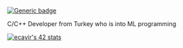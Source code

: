 

[![Generic badge](https://img.shields.io/badge/42-ECOLE-<COLOR>.svg)](https://42kocaeli.com.tr/)

 C/C++ Developer from Turkey who is into ML programming 


[![ecayir's 42 stats](https://badge42.vercel.app/api/v2/cl8k57n3w00060gl18j9u5m7k/stats?cursusId=21&coalitionId=234)](https://github.com/JaeSeoKim/badge42)
